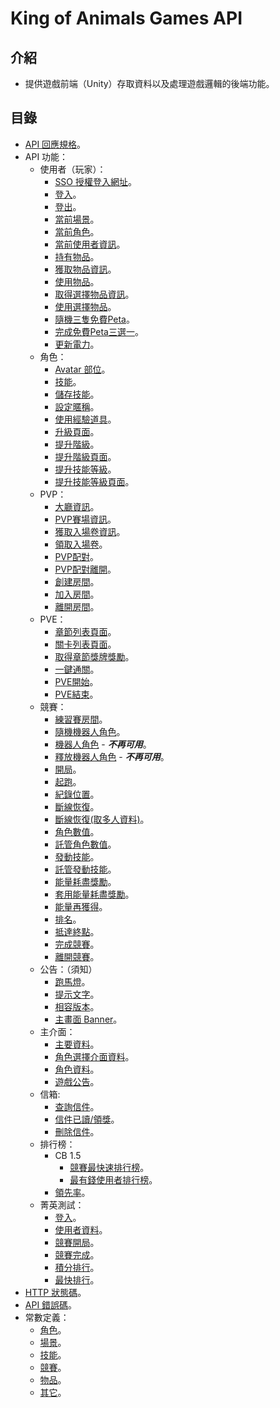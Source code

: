 # King of Animals Games API

## 介紹

- 提供遊戲前端（Unity）存取資料以及處理遊戲邏輯的後端功能。

## 目錄

- [API 回應規格](response.md)。
- API 功能：
	- 使用者（玩家）：
		- [SSO 授權登入網址](User/SSOAuthURL.md)。
		- [登入](User/Login.md)。
		- [登出](User/Logout.md)。
		- [當前場景](User/CurrentScene.md)。
		- [當前角色](User/CurrentPlayer.md)。
		- [當前使用者資訊](User/CurrentInfo.md)。
		- [持有物品](User/Items.md)。
		- [獲取物品資訊](User/GetItemInfo.md)。
		- [使用物品](User/UseItems.md)。
		- [取得選擇物品資訊](User/GetItemSelectInfo.md)。
		- [使用選擇物品](User/UseItemSelect.md)。
		- [隨機三隻免費Peta](User/Get3FreePlayer.md)。
		- [完成免費Peta三選一](User/FinishFreePlayer.md)。
		- [更新電力](User/UpdatePower.md)。
	- 角色：
		- [Avatar 部位](Player/AvatarParts.md)。
		- [技能](Player/Skills.md)。
		- [儲存技能](Player/SetSkill.md)。
		- [設定暱稱](Player/SetNickname.md)。
		- [使用經驗道具](Player/UpgradeItem.md)。
		- [升級頁面](Player/UpgradePage.md)。
		- [提升階級](Player/RankUp.md)。
		- [提升階級頁面](Player/RankUpPage.md)。
		- [提升技能等級](Player/UpgradeSkill.md)。
		- [提升技能等級頁面](Player/UpgradeSkillPage.md)。
	- PVP：
		- [大廳資訊](PVP/LobbyInfo.md)。
		- [PVP賽場資訊](PVP/PVPInfo.md)。
		- [獲取入場卷資訊](PVP/GetTicketsInfo.md)。
		- [領取入場卷](PVP/ReceiveTicket.md)。
		- [PVP配對](PVP/PVPMatch.md)。
		- [PVP配對離開](PVP/PVPMatchQuit.md)。
		- [創建房間](PVP/CreateRoom.md)。
		- [加入房間](PVP/JoinRoom.md)。		
		- [離開房間](PVP/LeaveRoom.md)。
	- PVE：
		- [章節列表頁面](PVE/ChapterListPage.md)。
		- [關卡列表頁面](PVE/LevelListPage.md)。
		- [取得章節獎牌獎勵](PVE/PVEMedalReward.md)。
		- [一鍵通關](PVE/PVERush.md)。
		- [PVE開始](PVE/PVEStart.md)。
		- [PVE結束](PVE/PVEFinish.md)。	
	- 競賽：
		- [練習賽房間](Races/StudyRoom.md)。
		- [隨機機器人角色](Races/RandomBotPlayer.md)。
		- [機器人角色](Races/BotPlayer.md) - ***不再可用***。
		- [釋放機器人角色](Races/BotPlayerRelease.md) - ***不再可用***。
		- [開局](Races/Ready.md)。
		- [起跑](Races/Start.md)。
		- [紀錄位置](Races/RecordPositions.md)。
		- [斷線恢復](Races/OfflineRecovery.md)。
		- [斷線恢復(取多人資料)](Races/OfflineRecoveryData.md)。
		- [角色數值](Races/PlayerValues.md)。
		- [託管角色數值](Races/HostedPlayerValues.md)。
		- [發動技能](Races/LaunchSkill.md)。
		- [託管發動技能](Races/HostedLaunchSkill.md)。
		- [能量耗盡獎勵](Races/BonusEnergyRunOut.md)。
		- [套用能量耗盡獎勵](Races/ApplyEnergyRunOutBonus.md)。
		- [能量再獲得](Races/EnergyAgain.md)。
		- [排名](Races/Rankings.md)。
		- [抵達終點](Races/ReachEnd.md)。
		- [完成競賽](Races/FinishRace.md)。
		- [離開競賽](Races/LeaveRace.md)。
	- 公告：（須知）
		- [跑馬燈](Notices/Marquee.md)。
		- [提示文字](Notices/HintText.md)。
		- [相容版本](Notices/Versions.md)。
		- [主畫面 Banner](Notices/MainBanner.md)。
	- 主介面：
		- [主要資料](MainMenu/MainData.md)。
		- [角色選擇介面資料](MainMenu/CharacterSelectData.md)。
		- [角色資料](MainMenu/CharacterData.md)。
		- [遊戲公告](MainMenu/Announcement.md)。
	- 信箱:
		- [查詢信件](Mails/GetMails.md)。
		- [信件已讀/領獎](Mails/ReceiveMailsRewards.md)。
		- [刪除信件](Mails/DeleteMails.md)。
	- 排行榜：
		- CB 1.5
			- [競賽最快速排行榜](Leaderboard/CB15/RaceFastest.md)。
			- [最有錢使用者排行榜](leaderboard/CB15/UserRichest.md)。
		- [領先率](leaderboard/LeadRate.md)。
	- 菁英測試：
		- [登入](EliteTest/Login.md)。
		- [使用者資料](EliteTest/UserInfo.md)。
		- [競賽開局](EliteTest/RaceBegin.md)。
		- [競賽完成](EliteTest/RaceFinish.md)。
		- [積分排行](EliteTest/ScoreList.md)。
		- [最快排行](EliteTest/FastestList.md)。
- [HTTP 狀態碼](codes/httpCode.md)。
- [API 錯誤碼](codes/errorCode.md)。
- 常數定義：
	- [角色](codes/player.md)。
	- [場景](codes/scene.md)。
	- [技能](codes/skill.md)。
	- [競賽](codes/race.md)。
	- [物品](codes/item.md)。
	- [其它](codes/other.md)。
